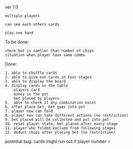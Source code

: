 ver 1.0

    multiple players

    can see each others cards

    play one hand


To be done:

    check bet is samller than number of chips
    situation when player have same combi

Done:

    1. able to shuffle cards
    2. able to give out cards in four stages
    3. able to display the board
    4. display cards on the table
        players card
        money in the pot
        bet placed by players
    5.  able to check if any combination exist
    6. after place bet, bet goes into pot
    7. player now can fold 
    8. player now can take different actions (no restriction)
    9. bet placed will be collected and put into pot
    10. reset player state, bet placed after every stage
    11. player who folded exclude from following stages
    12. deduct chips after placing bet (no restriction)



potential bug:
    cards might run out if player number > 

